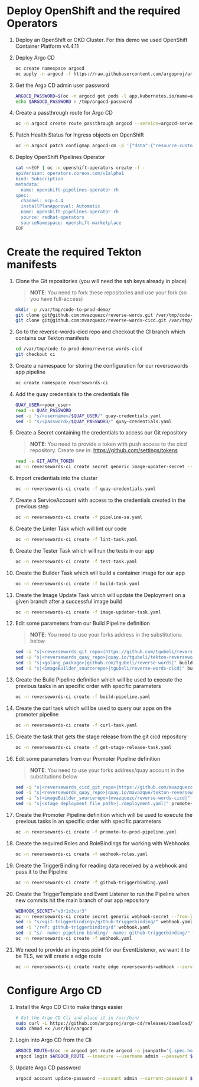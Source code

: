 # Deploy OpenShift and the required Operators

1. Deploy an OpenShift or OKD Cluster. For this demo we used OpenShift Container Platform v4.4.11
2. Deploy Argo CD

    ~~~sh
    oc create namespace argocd
    oc apply -n argocd -f https://raw.githubusercontent.com/argoproj/argo-cd/v1.6.1/manifests/install.yaml
    ~~~
3. Get the Argo CD admin user password

    ~~~sh
    ARGOCD_PASSWORD=$(oc -n argocd get pods -l app.kubernetes.io/name=argocd-server -o name | awk -F "/" '{print $2}')
    echo $ARGOCD_PASSWORD > /tmp/argocd-password
    ~~~
4. Create a passthrough route for Argo CD

    ~~~sh
    oc -n argocd create route passthrough argocd --service=argocd-server --port=https --insecure-policy=Redirect
    ~~~
5. Patch Health Status for Ingress objects on OpenShift

    ~~~sh
    oc -n argocd patch configmap argocd-cm -p '{"data":{"resource.customizations":"extensions/Ingress:\n  health.lua: |\n    hs = {}\n    hs.status = \"Healthy\"\n    return hs\n"}}'
    ~~~
6.  Deploy OpenShift Pipelines Operator

    ~~~sh
    cat <<EOF | oc -n openshift-operators create -f -
    apiVersion: operators.coreos.com/v1alpha1
    kind: Subscription
    metadata:
      name: openshift-pipelines-operator-rh
    spec:
      channel: ocp-4.4
      installPlanApproval: Automatic
      name: openshift-pipelines-operator-rh
      source: redhat-operators
      sourceNamespace: openshift-marketplace
    EOF
    ~~~

# Create the required Tekton manifests

1. Clone the Git repositories (you will need the ssh keys already in place)

    > **NOTE**: You need to fork these repositories and use your fork (so you have full-access)

    ~~~sh
    mkdir -p /var/tmp/code-to-prod-demo/
    git clone git@github.com:mvazquezc/reverse-words.git /var/tmp/code-to-prod-demo/reverse-words
    git clone git@github.com:mvazquezc/reverse-words-cicd.git /var/tmp/code-to-prod-demo/reverse-words-cicd
    ~~~
2. Go to the reverse-words-cicd repo and checkout the CI branch which contains our Tekton manifests

    ~~~sh
    cd /var/tmp/code-to-prod-demo/reverse-words-cicd
    git checkout ci
    ~~~
3. Create a namespace for storing the configuration for our reversewords app pipeline

    ~~~sh
    oc create namespace reversewords-ci
    ~~~
4. Add the quay credentials to the credentials file

    ~~~sh
    QUAY_USER=<your_user>
    read -s QUAY_PASSWORD
    sed -i "s/<username>/$QUAY_USER/" quay-credentials.yaml
    sed -i "s/<password>/$QUAY_PASSWORD/" quay-credentials.yaml
    ~~~
5. Create a Secret containing the credentials to access our Git repository

    > **NOTE**: You need to provide a token with push access to the cicd repository. Create one in: https://github.com/settings/tokens
    
    ~~~sh
    read -s GIT_AUTH_TOKEN
    oc -n reversewords-ci create secret generic image-updater-secret --from-literal=token=${GIT_AUTH_TOKEN}
    ~~~
6. Import credentials into the cluster

    ~~~sh
    oc -n reversewords-ci create -f quay-credentials.yaml
    ~~~
7. Create a ServiceAccount with access to the credentials created in the previous step

    ~~~sh
    oc -n reversewords-ci create -f pipeline-sa.yaml
    ~~~
8. Create the Linter Task which will lint our code

    ~~~sh
    oc -n reversewords-ci create -f lint-task.yaml
    ~~~
9. Create the Tester Task which will run the tests in our app

    ~~~sh
    oc -n reversewords-ci create -f test-task.yaml
    ~~~
10. Create the Builder Task which will build a container image for our app

    ~~~sh
    oc -n reversewords-ci create -f build-task.yaml
    ~~~
11. Create the Image Update Task which will update the Deployment on a given branch after a successful image build

    ~~~sh
    oc -n reversewords-ci create -f image-updater-task.yaml
    ~~~
12. Edit some parameters from our Build Pipeline definition
    
    > **NOTE**: You need to use your forks address in the substitutions below

    ~~~sh
    sed -i "s|<reversewords_git_repo>|https://github.com/tgubeli/reverse-words|" build-pipeline.yaml
    sed -i "s|<reversewords_quay_repo>|quay.io/tgubeli/tekton-reversewords|" build-pipeline.yaml
    sed -i "s|<golang_package>|github.com/tgubeli/reverse-words|" build-pipeline.yaml
    sed -i "s|<imageBuilder_sourcerepo>|tgubeli/reverse-words-cicd|" build-pipeline.yaml
    ~~~
13. Create the Build Pipeline definition which will be used to execute the previous tasks in an specific order with specific parameters

    ~~~sh
    oc -n reversewords-ci create -f build-pipeline.yaml
    ~~~
14. Create the curl task which will be used to query our apps on the promoter pipeline

    ~~~sh
    oc -n reversewords-ci create -f curl-task.yaml
    ~~~
15. Create the task that gets the stage release from the git cicd repository

    ~~~sh
    oc -n reversewords-ci create -f get-stage-release-task.yaml
    ~~~
16. Edit some parameters from our Promoter Pipeline definition

    > **NOTE**: You need to use your forks address/quay account in the substitutions below

    ~~~sh
    sed -i "s|<reversewords_cicd_git_repo>|https://github.com/mvazquezc/reverse-words-cicd|" promote-to-prod-pipeline.yaml
    sed -i "s|<reversewords_quay_repo>|quay.io/mavazque/tekton-reversewords|" promote-to-prod-pipeline.yaml
    sed -i "s|<imageBuilder_sourcerepo>|mvazquezc/reverse-words-cicd|" promote-to-prod-pipeline.yaml
    sed -i "s|<stage_deployment_file_path>|./deployment.yaml|" promote-to-prod-pipeline.yaml
    ~~~
17. Create the Promoter Pipeline definition which will be used to execute the previous tasks in an specific order with specific parameters

    ~~~sh
    oc -n reversewords-ci create -f promote-to-prod-pipeline.yaml
    ~~~
18. Create the required Roles and RoleBindings for working with Webhooks

    ~~~sh
    oc -n reversewords-ci create -f webhook-roles.yaml
    ~~~
19. Create the TriggerBinding for reading data received by a webhook and pass it to the Pipeline

    ~~~sh
    oc -n reversewords-ci create -f github-triggerbinding.yaml
    ~~~
20. Create the TriggerTemplate and Event Listener to run the Pipeline when new commits hit the main branch of our app repository

    ~~~sh
    WEBHOOK_SECRET="v3r1s3cur3"
    oc -n reversewords-ci create secret generic webhook-secret --from-literal=secret=${WEBHOOK_SECRET}
    sed -i "s/<git-triggerbinding>/github-triggerbinding/" webhook.yaml
    sed -i "/ref: github-triggerbinding/d" webhook.yaml
    sed -i "s/- name: pipeline-binding/- name: github-triggerbinding/" webhook.yaml
    oc -n reversewords-ci create -f webhook.yaml
    ~~~
21. We need to provide an ingress point for our EventListener, we want it to be TLS, we will create a edge route

    ~~~sh
    oc -n reversewords-ci create route edge reversewords-webhook --service=el-reversewords-webhook --port=8080 --insecure-policy=Redirect
    ~~~

# Configure Argo CD

1. Install the Argo CD Cli to make things easier

    ~~~sh
    # Get the Argo CD Cli and place it in /usr/bin/
    sudo curl -L https://github.com/argoproj/argo-cd/releases/download/v1.6.1/argocd-linux-amd64 -o /usr/bin/argocd
    sudo chmod +x /usr/bin/argocd
    ~~~
2. Login into Argo CD from the Cli
  
    ~~~sh
    ARGOCD_ROUTE=$(oc -n argocd get route argocd -o jsonpath='{.spec.host}')
    argocd login $ARGOCD_ROUTE --insecure --username admin --password $(cat /tmp/argocd-password)
    ~~~
3. Update Argo CD password

    ~~~sh
    argocd account update-password --account admin --current-password $(cat /tmp/argocd-password) --new-password 'r3dh4t1!'
    ~~~
